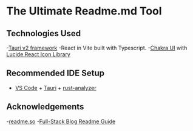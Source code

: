 # The Ultimate Readme.md Tool

## Technologies Used

-[Tauri v2 framework](https://v2.tauri.app/)
-React in Vite built with Typescript.
-[Chakra UI](https://chakra-ui.com/) with [Lucide React Icon Library](https://lucide.dev/)

## Recommended IDE Setup

- [VS Code](https://code.visualstudio.com/) + [Tauri](https://marketplace.visualstudio.com/items?itemName=tauri-apps.tauri-vscode) + [rust-analyzer](https://marketplace.visualstudio.com/items?itemName=rust-lang.rust-analyzer)

## Acknowledgements

-[readme.so](https://readme.so/)
-[Full-Stack Blog Readme Guide](https://coding-boot-camp.github.io/full-stack/github/professional-readme-guide)
